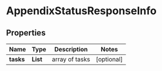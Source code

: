 # AppendixStatusResponseInfo


## Properties

| Name | Type | Description | Notes |
|------------ | ------------- | ------------- | -------------|
**tasks** | **List<AppendixStatusTaskInfo>** | array of tasks |[optional]|